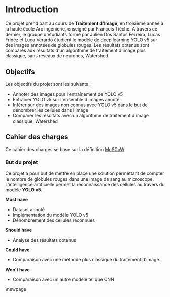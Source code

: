 # Introduction

Ce projet prend part au cours de **Traitement d'Image**, en troisième année à la haute école Arc ingénierie, enseigné par François Tièche.
A travers ce dernier, le groupe d'étudiants formé par Julien Dos Santos Ferreira, Lucas Fridez et
Luca Verardo étudient le modèle de deep learning YOLO v5 sur des images annotées de globules rouges.
Les résultats obtenus sont comparés aux résultats d'un algorithme de traitement d'image plus classique, sans réseaux de neurones, Watershed.

## Objectifs

Les objectifs du projet sont les suivants :

- Annoter des images pour l’entraînement de YOLO v5
- Entraîner YOLO v5 sur l'ensemble d'images annoté
- Inférer sur des images non connus avec YOLO v5 dans le but de dénombrer les cellules dans l'image
- Comparer les résultats avec un algorithme de traitement d'image classique, Watershed

## Cahier des charges

Ce cahier des charges se base sur la définition [MoSCoW](https://fr.wikipedia.org/wiki/M%C3%A9thode_MoSCoW) 

### But du projet

Ce projet a pour but de mettre en place une solution permettant de compter le nombre de globules rouges dans une image de sang au microscope.
L'intelligence artificielle permet la reconnaissance des cellules au travers du modèle **YOLO v5**.

**Must have**

- Dataset annoté
- Implémentation du modèle YOLO v5
- Dénombrement des cellules reconnues

**Should have**

- Analyse des résultats obtenus

**Could have**

- Comparaison avec une méthode plus classique du traitement d'image.

**Won't have**

- Comparaison avec un autre modèle tel que CNN

\newpage
